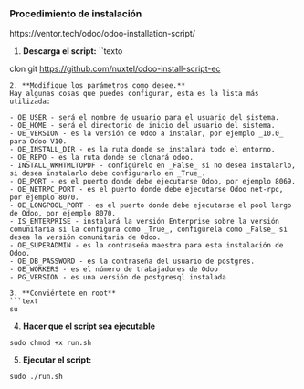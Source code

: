 <h3>Procedimiento de instalación</h3>
https://ventor.tech/odoo/odoo-installation-script/

1. **Descarga el script:**
``texto

clon git https://github.com/nuxtel/odoo-install-script-ec
```
2. **Modifique los parámetros como desee.**
Hay algunas cosas que puedes configurar, esta es la lista más utilizada:

- OE_USER - será el nombre de usuario para el usuario del sistema.
- OE_HOME - será el directorio de inicio del usuario del sistema.
- OE_VERSION - es la versión de Odoo a instalar, por ejemplo _10.0_ para Odoo V10.
- OE_INSTALL_DIR - es la ruta donde se instalará todo el entorno.
- OE_REPO - es la ruta donde se clonará odoo.
- INSTALL_WKHTMLTOPDF - configúrelo en _False_ si no desea instalarlo, si desea instalarlo debe configurarlo en _True_.
- OE_PORT - es el puerto donde debe ejecutarse Odoo, por ejemplo 8069.
- OE_NETRPC_PORT - es el puerto donde debe ejecutarse Odoo net-rpc, por ejemplo 8070.
- OE_LONGPOOL_PORT - es el puerto donde debe ejecutarse el pool largo de Odoo, por ejemplo 8070.
- IS_ENTERPRISE - instalará la versión Enterprise sobre la versión comunitaria si la configura como _True_, configúrela como _False_ si desea la versión comunitaria de Odoo.
- OE_SUPERADMIN - es la contraseña maestra para esta instalación de Odoo.
- OE_DB_PASSWORD - es la contraseña del usuario de postgres.
- OE_WORKERS - es el número de trabajadores de Odoo
- PG_VERSION - es una versión de postgresql instalada

3. **Conviértete en root**
```text
su
```
4. **Hacer que el script sea ejecutable**
```text
sudo chmod +x run.sh
```
5. **Ejecutar el script:**
```text
sudo ./run.sh
```
